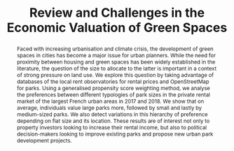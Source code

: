 ---
title: "Review and Challenges in the Economic Valuation of Green Spaces"
authors:
- admin
- Julie Le Gallo
- Mohamed Hilal
date: ""
doi: ""

# Schedule page publish date (NOT publication's date).
publishDate: "2025-03-01T00:00:00Z"

# Publication type.
# Accepts a single type but formatted as a YAML list (for Hugo requirements).
# Enter a publication type from the CSL standard.
publication_types: ["article"]

# Publication name and optional abbreviated publication name.
publication: "Forthcoming in *Economics and Business Letters*"
publication_short: ""

abstract: Faced with increasing urbanisation and climate crisis, the development of green spaces in cities has become a major issue for urban planners. While the need for proximity between housing and green spaces has been widely established in the literature, the question of the size to allocate to the latter is important in a context of strong pressure on land use. We explore this question by taking advantage of databases of the local rent observatories for rental prices and OpenStreetMap for parks. Using a generalised propensity score weighting method, we analyse the preferences between different typologies of park sizes in the private rental market of the largest French urban areas in 2017 and 2018. We show that on average, individuals value large parks more, followed by small and lastly by medium-sized parks. We also detect variations in this hierarchy of preference depending on flat size and its location. These results are of interest not only to property investors looking to increase their rental income, but also to political decision-makers looking to improve existing parks and propose new urban park development projects.

# Summary. An optional shortened abstract.
summary: Lorem ipsum dolor sit amet, consectetur adipiscing elit. Duis posuere tellus ac convallis placerat. Proin tincidunt magna sed ex sollicitudin condimentum.

tags:
- Green spaces
- Non-market valuation
- Environmental gentrification
featured: true

#links:
#- name: Custom Link
#  url: http://example.org
url_pdf: ''
url_code: ''
url_dataset: ''
url_poster: ''
url_project: ''
url_slides: ''
url_source: ''
url_video: ''

# Featured image
# To use, add an image named `featured.jpg/png` to your page's folder. 
image:
  caption: 'Image credit: [**Unsplash**](https://unsplash.com/photos/s9CC2SKySJM)'
  focal_point: ""
  preview_only: false

# Associated Projects (optional).
#   Associate this publication with one or more of your projects.
#   Simply enter your project's folder or file name without extension.
#   E.g. `internal-project` references `content/project/internal-project/index.md`.
#   Otherwise, set `projects: []`.
projects:
- internal-project

# Slides (optional).
#   Associate this publication with Markdown slides.
#   Simply enter your slide deck's filename without extension.
#   E.g. `slides: "example"` references `content/slides/example/index.md`.
#   Otherwise, set `slides: ""`.
slides: example
---